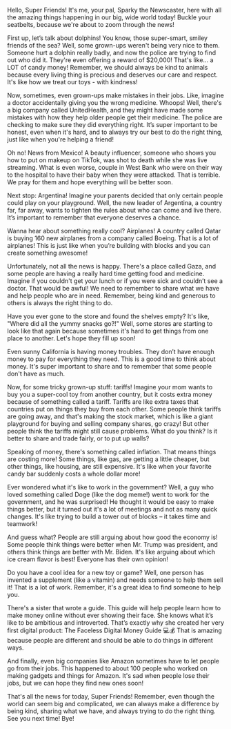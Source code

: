 Hello, Super Friends! It's me, your pal, Sparky the Newscaster, here with all the amazing things happening in our big, wide world today! Buckle your seatbelts, because we're about to zoom through the news!

First up, let’s talk about dolphins! You know, those super-smart, smiley friends of the sea? Well, some grown-ups weren't being very nice to them. Someone hurt a dolphin really badly, and now the police are trying to find out who did it. They're even offering a reward of $20,000! That's like… a LOT of candy money! Remember, we should always be kind to animals because every living thing is precious and deserves our care and respect. It's like how we treat our toys - with kindness!

Now, sometimes, even grown-ups make mistakes in their jobs. Like, imagine a doctor accidentally giving you the wrong medicine. Whoops! Well, there's a big company called UnitedHealth, and they might have made some mistakes with how they help older people get their medicine. The police are checking to make sure they did everything right. It’s super important to be honest, even when it's hard, and to always try our best to do the right thing, just like when you're helping a friend!

Oh no! News from Mexico! A beauty influencer, someone who shows you how to put on makeup on TikTok, was shot to death while she was live streaming. What is even worse, couple in West Bank who were on their way to the hospital to have their baby when they were attacked. That is terrible. We pray for them and hope everything will be better soon. 

Next stop: Argentina! Imagine your parents decided that only certain people could play on your playground. Well, the new leader of Argentina, a country far, far away, wants to tighten the rules about who can come and live there. It’s important to remember that everyone deserves a chance.

Wanna hear about something really cool? Airplanes! A country called Qatar is buying 160 new airplanes from a company called Boeing. That is a lot of airplanes! This is just like when you’re building with blocks and you can create something awesome!

Unfortunately, not all the news is happy. There's a place called Gaza, and some people are having a really hard time getting food and medicine. Imagine if you couldn't get your lunch or if you were sick and couldn’t see a doctor. That would be awful! We need to remember to share what we have and help people who are in need. Remember, being kind and generous to others is always the right thing to do.

Have you ever gone to the store and found the shelves empty? It's like, "Where did all the yummy snacks go?!" Well, some stores are starting to look like that again because sometimes it's hard to get things from one place to another. Let's hope they fill up soon!

Even sunny California is having money troubles. They don’t have enough money to pay for everything they need. This is a good time to think about money. It's super important to share and to remember that some people don't have as much.

Now, for some tricky grown-up stuff: tariffs! Imagine your mom wants to buy you a super-cool toy from another country, but it costs extra money because of something called a tariff. Tariffs are like extra taxes that countries put on things they buy from each other. Some people think tariffs are going away, and that's making the stock market, which is like a giant playground for buying and selling company shares, go crazy! But other people think the tariffs might still cause problems. What do you think? Is it better to share and trade fairly, or to put up walls?

Speaking of money, there's something called inflation. That means things are costing more! Some things, like gas, are getting a little cheaper, but other things, like housing, are still expensive. It's like when your favorite candy bar suddenly costs a whole dollar more!

Ever wondered what it's like to work in the government? Well, a guy who loved something called Doge (like the dog meme!) went to work for the government, and he was surprised! He thought it would be easy to make things better, but it turned out it's a lot of meetings and not as many quick changes. It's like trying to build a tower out of blocks – it takes time and teamwork!

And guess what? People are still arguing about how good the economy is! Some people think things were better when Mr. Trump was president, and others think things are better with Mr. Biden. It's like arguing about which ice cream flavor is best! Everyone has their own opinion!

Do you have a cool idea for a new toy or game? Well, one person has invented a supplement (like a vitamin) and needs someone to help them sell it! That is a lot of work. Remember, it's a great idea to find someone to help you.

There's a sister that wrote a guide. This guide will help people learn how to make money online without ever showing their face. She knows what it’s like to be ambitious and introverted. That’s exactly why she created her very first digital product: The Faceless Digital Money Guide 💻💰
That is amazing because people are different and should be able to do things in different ways.

And finally, even big companies like Amazon sometimes have to let people go from their jobs. This happened to about 100 people who worked on making gadgets and things for Amazon. It's sad when people lose their jobs, but we can hope they find new ones soon!

That's all the news for today, Super Friends! Remember, even though the world can seem big and complicated, we can always make a difference by being kind, sharing what we have, and always trying to do the right thing. See you next time! Bye!
